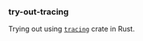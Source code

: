 ### try-out-tracing

Trying out using [`tracing`](https://docs.rs/tracing/latest/tracing/) crate in Rust.

